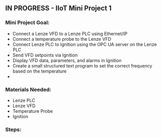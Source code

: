## IN PROGRESS - IIoT Mini Project 1

### Mini Project Goal:
- Connect a Lenze VFD to a Lenze PLC using Ethernet/IP
- Connect a temperature probe to the Lenze VFD
- Connect Lenze PLC to Ignition using the OPC UA server on the Lenze PLC
- Send VFD setpoints via Ignition
- Display VFD data, parameters, and alarms in Ignition
- Create a small structured text program to set the correct frequency based on the temperature
- 

### Materials Needed:
- Lenze PLC
- Lenze VFD
- Temperature Probe
- Ignition 

### Steps:
